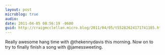 ```yaml
---
layout: post
microblog: true
audio: 
date: 2011-04-05 08:56:19 -0600
guid: http://craigmcclellan.micro.blog/2011/04/05/t55282624171741185.html
---
```

Really awesome hang time with @thekennydavis this morning. Now on to try to finally finish a song with @jamessweeting.

